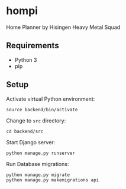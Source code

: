 # hompi
Home Planner by Hisingen Heavy Metal Squad

## Requirements
* Python 3
* pip

## Setup

Activate virtual Python environment:

    source backend/bin/activate

Change to `src` directory:

    cd backend/src

Start Django server:

    python manage.py runserver

Run Database migrations:

    python manage.py migrate
    python manage.py makemigrations api
